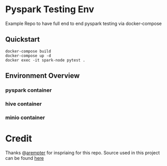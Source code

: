 # Pyspark Testing Env
Example Repo to have full end to end pyspark testing via docker-compose


## Quickstart

```
docker-compose build
docker-compose up -d
docker exec -it spark-node pytest .
```

## Environment Overview



### pyspark container

### hive container

### minio container



# Credit

Thanks @[arempter](https://github.com/arempter) for inspriaing for this repo. Source used in this project can be found [here](https://github.com/arempter/hive-metastore-docker)